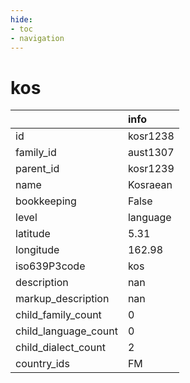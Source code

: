```yaml
---
hide:
- toc
- navigation
---
```

# kos
|                      | info     |
|:---------------------|:---------|
| id                   | kosr1238 |
| family_id            | aust1307 |
| parent_id            | kosr1239 |
| name                 | Kosraean |
| bookkeeping          | False    |
| level                | language |
| latitude             | 5.31     |
| longitude            | 162.98   |
| iso639P3code         | kos      |
| description          | nan      |
| markup_description   | nan      |
| child_family_count   | 0        |
| child_language_count | 0        |
| child_dialect_count  | 2        |
| country_ids          | FM       |